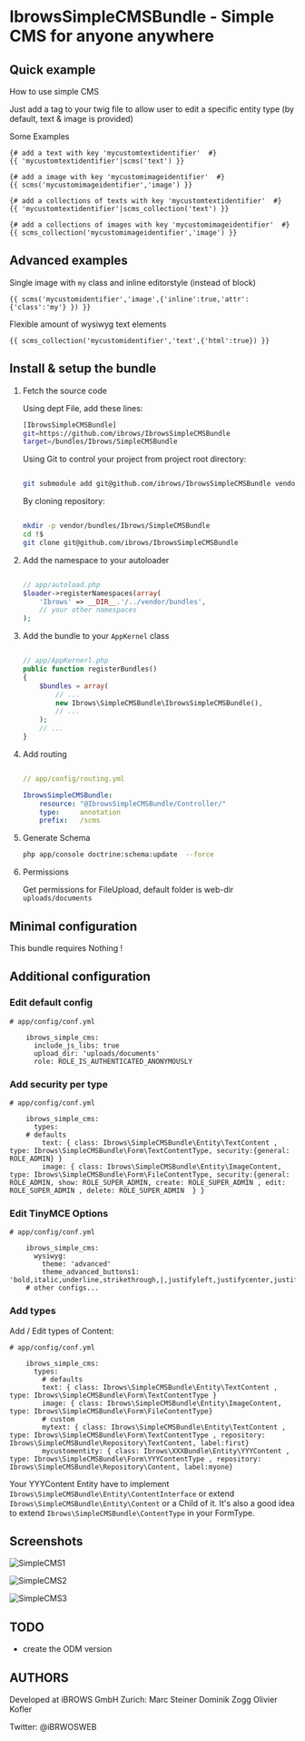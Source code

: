 IbrowsSimpleCMSBundle - Simple CMS for anyone anywhere
========================================================


Quick example
-------------

How to use simple CMS

Just add a tag to your twig file to allow user to edit a specific entity type (by default, text & image is provided)

Some Examples

``` twig
{# add a text with key 'mycustomtextidentifier'  #}
{{ 'mycustomtextidentifier'|scms('text') }}

{# add a image with key 'mycustomimageidentifier'  #}
{{ scms('mycustomimageidentifier','image') }}

{# add a collections of texts with key 'mycustomtextidentifier'  #}
{{ 'mycustomtextidentifier'|scms_collection('text') }}

{# add a collections of images with key 'mycustomimageidentifier'  #}
{{ scms_collection('mycustomimageidentifier','image') }}

```




Advanced examples
-----------------

Single image with `my` class and inline editorstyle (instead of block)

``` twig
{{ scms('mycustomidentifier','image',{'inline':true,'attr':{'class':'my'} }) }}
```

Flexible amount of wysiwyg text elements

``` twig
{{ scms_collection('mycustomidentifier','text',{'html':true}) }}
```


Install & setup the bundle
--------------------------

1.  Fetch the source code

    Using dept File, add these lines:

    ``` bash 
    [IbrowsSimpleCMSBundle]
    git=https://github.com/ibrows/IbrowsSimpleCMSBundle
    target=/bundles/Ibrows/SimpleCMSBundle

    ```

    Using Git to control your project from project root directory:
    
    ``` bash 

    git submodule add git@github.com/ibrows/IbrowsSimpleCMSBundle vendor/bundles/Ibrows/SimpleCMSBundle

    ```
        
    By cloning repository:
    
    ``` bash 

    mkdir -p vendor/bundles/Ibrows/SimpleCMSBundle
    cd !$
    git clone git@github.com/ibrows/IbrowsSimpleCMSBundle

    ```

2.  Add the namespace to your autoloader

    ``` php

    // app/autoload.php
    $loader->registerNamespaces(array(
        'Ibrows' => __DIR__.'/../vendor/bundles',
        // your other namespaces
    );
    ```

3.  Add the bundle to your `AppKernel` class

    ``` php

    // app/AppKernerl.php
    public function registerBundles()
    {
        $bundles = array(
            // ...
            new Ibrows\SimpleCMSBundle\IbrowsSimpleCMSBundle(),
            // ...
        );
        // ...
    }
    
    ```

4.  Add routing

    ``` yaml

    // app/config/routing.yml

    IbrowsSimpleCMSBundle:
        resource: "@IbrowsSimpleCMSBundle/Controller/"
        type:     annotation
        prefix:   /scms  

    ```

5.  Generate Schema

    ``` bash
    php app/console doctrine:schema:update  --force

    ```
6.  Permissions

    Get permissions for FileUpload, default folder is web-dir `uploads/documents` 


Minimal configuration
---------------------

This bundle requires Nothing !


Additional configuration
------------------------

### Edit default config 
    # app/config/conf.yml

        ibrows_simple_cms:
          include_js_libs: true
          upload_dir: 'uploads/documents'
          role: ROLE_IS_AUTHENTICATED_ANONYMOUSLY



### Add security per type

    # app/config/conf.yml

        ibrows_simple_cms:
          types:
        # defaults
            text: { class: Ibrows\SimpleCMSBundle\Entity\TextContent , type: Ibrows\SimpleCMSBundle\Form\TextContentType, security:{general: ROLE_ADMIN} }
            image: { class: Ibrows\SimpleCMSBundle\Entity\ImageContent, type: Ibrows\SimpleCMSBundle\Form\FileContentType, security:{general: ROLE_ADMIN, show: ROLE_SUPER_ADMIN, create: ROLE_SUPER_ADMIN , edit: ROLE_SUPER_ADMIN , delete: ROLE_SUPER_ADMIN  } }

### Edit TinyMCE Options


    # app/config/conf.yml

        ibrows_simple_cms:
          wysiwyg:
            theme: 'advanced'
            theme_advanced_buttons1: 'bold,italic,underline,strikethrough,|,justifyleft,justifycenter,justifyright,justifyfull,styleselect,formatselect,fontselect,fontsizeselect'
        # other configs...



### Add types  
Add / Edit types of Content:

    # app/config/conf.yml

        ibrows_simple_cms:
          types:
            # defaults
            text: { class: Ibrows\SimpleCMSBundle\Entity\TextContent , type: Ibrows\SimpleCMSBundle\Form\TextContentType }
            image: { class: Ibrows\SimpleCMSBundle\Entity\ImageContent, type: Ibrows\SimpleCMSBundle\Form\FileContentType}
            # custom
            mytext: { class: Ibrows\SimpleCMSBundle\Entity\TextContent , type: Ibrows\SimpleCMSBundle\Form\TextContentType , repository: Ibrows\SimpleCMSBundle\Repository\TextContent, label:first}
            mycustomentity: { class: Ibrows\XXXBundle\Entity\YYYContent , type: Ibrows\SimpleCMSBundle\Form\YYYContentType , repository: Ibrows\SimpleCMSBundle\Repository\Content, label:myone}


Your YYYContent Entity have to implement `Ibrows\SimpleCMSBundle\Entity\ContentInterface` or extend `Ibrows\SimpleCMSBundle\Entity\Content` or a Child of it.
It's also a good idea to extend `Ibrows\SimpleCMSBundle\ContentType` in your FormType.



Screenshots
-----------
![SimpleCMS1](http://ibrows.ch/tl_files/content/newsblog/teaserimages/simple1.png "Simple CMS")

![SimpleCMS2](http://ibrows.ch/tl_files/content/newsblog/teaserimages/simple2.png "Simple CMS")

![SimpleCMS3](http://ibrows.ch/tl_files/content/newsblog/teaserimages/simple3.png "Simple CMS")



TODO
----
 
  - create the ODM version

AUTHORS
----
 
 Developed at iBROWS GmbH Zurich: 
 Marc Steiner
 Dominik Zogg
 Olivier Kofler
 
 Twitter: 
 @iBRWOSWEB
 

